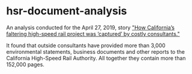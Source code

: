 # hsr-document-analysis

An analysis conducted for the April 27, 2019, story ["How California’s faltering high-speed rail project was ‘captured’ by costly consultants."](https://www.latimes.com/local/california/la-me-california-high-speed-rail-consultants-20190426-story.html)

It found that outside consultants have provided more than 3,000 environmental statements, business documents and other reports to the California High-Speed Rail Authority. All together they contain more than 152,000 pages.
